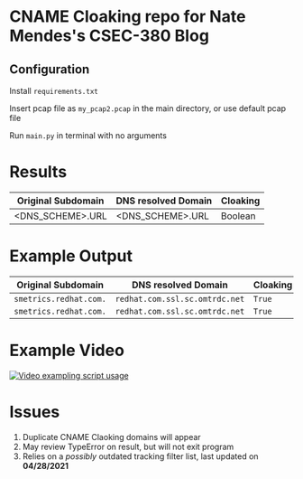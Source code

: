 # CNAME Cloaking repo for Nate Mendes's CSEC-380 Blog

## Configuration

Install `requirements.txt`

Insert pcap file as `my_pcap2.pcap` in the main directory, or use default pcap file

Run `main.py` in terminal with no arguments

# Results

| Original Subdomain | DNS resolved Domain   | Cloaking
| --- | --- | --- |
| <DNS_SCHEME>.URL | <DNS_SCHEME>.URL   | Boolean | 


# Example Output


| Original Subdomain | DNS resolved Domain   | Cloaking
| --- | --- | --- |
| `smetrics.redhat.com.` | `redhat.com.ssl.sc.omtrdc.net`   | `True` | 
| `smetrics.redhat.com.` | `redhat.com.ssl.sc.omtrdc.net`   | `True` | 

# Example Video

[![Video exampling script usage](https://www.lifewire.com/thmb/xu0jkFPan7bOG0VKxkgU8xr8Xu4=/2644x1133/filters:no_upscale():max_bytes(150000):strip_icc()/GettyImages-585297068-52005387a57248a19e3ee29bc1af44b4.jpg)](https://www.youtube.com/watch?v=lym2KEEcZ4I "Watch how to use this simple script on any website")

# Issues
1) Duplicate CNAME Claoking domains will appear
2) May review TypeError on result, but will not exit program
3) Relies on a *possibly* outdated tracking filter list, last updated on **04/28/2021**
